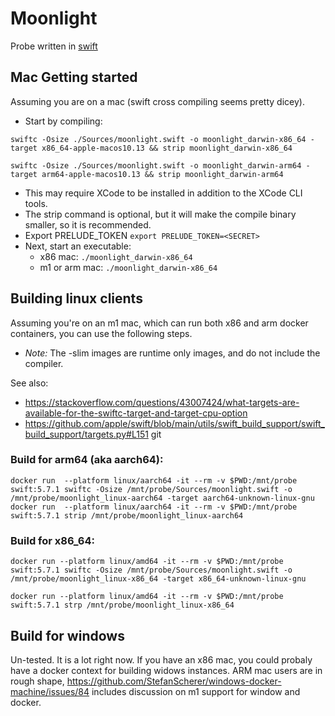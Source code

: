 # Moonlight
Probe written in [swift](https://www.swift.org/)

## Mac Getting started

Assuming you are on a mac (swift cross compiling seems pretty dicey).

* Start by compiling:
```
swiftc -Osize ./Sources/moonlight.swift -o moonlight_darwin-x86_64 -target x86_64-apple-macos10.13 && strip moonlight_darwin-x86_64

swiftc -Osize ./Sources/moonlight.swift -o moonlight_darwin-arm64 -target arm64-apple-macos10.13 && strip moonlight_darwin-arm64
```
  * This may require XCode to be installed in addition to the XCode CLI tools. 
  * The strip command is optional, but it will make the compile binary smaller, so it is recommended.
* Export PRELUDE_TOKEN `export PRELUDE_TOKEN=<SECRET>`
* Next, start an executable: 
  * x86 mac: `./moonlight_darwin-x86_64`
  * m1 or arm mac: `./moonlight_darwin-x86_64`

## Building linux clients
Assuming you're on an m1 mac, which can run both x86 and arm docker containers, you can use the following steps.

* _Note:_ The -slim images are runtime only images, and do not include the compiler.  

See also: 
* https://stackoverflow.com/questions/43007424/what-targets-are-available-for-the-swiftc-target-and-target-cpu-option
* https://github.com/apple/swift/blob/main/utils/swift_build_support/swift_build_support/targets.py#L151
git 

### Build for arm64 (aka aarch64): 
```
docker run  --platform linux/aarch64 -it --rm -v $PWD:/mnt/probe swift:5.7.1 swiftc -Osize /mnt/probe/Sources/moonlight.swift -o /mnt/probe/moonlight_linux-aarch64 -target aarch64-unknown-linux-gnu
docker run  --platform linux/aarch64 -it --rm -v $PWD:/mnt/probe swift:5.7.1 strip /mnt/probe/moonlight_linux-aarch64
```
### Build for x86_64: 
```
docker run --platform linux/amd64 -it --rm -v $PWD:/mnt/probe swift:5.7.1 swiftc -Osize /mnt/probe/Sources/moonlight.swift -o /mnt/probe/moonlight_linux-x86_64 -target x86_64-unknown-linux-gnu

docker run --platform linux/amd64 -it --rm -v $PWD:/mnt/probe swift:5.7.1 strp /mnt/probe/moonlight_linux-x86_64
```


## Build for windows
Un-tested. It is a lot right now. If you have an x86 mac, you could probaly have a docker context for building widows instances. ARM mac users are in rough shape, https://github.com/StefanScherer/windows-docker-machine/issues/84 includes discussion on m1 support for window and docker. 